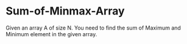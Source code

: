 # Sum-of-Minmax-Array
Given an array A of size N. You need to find the sum of Maximum and Minimum element in the given array.
